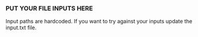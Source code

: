 ### PUT YOUR FILE INPUTS HERE
Input paths are hardcoded. If you want to try against your inputs update the input.txt file.